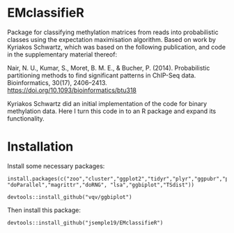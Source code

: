 # EMclassifieR
Package for classifying methylation matrices from reads into probabilistic classes using the expectation maximisation algorithm. Based on work by Kyriakos Schwartz, which was based on the following publication, and code in the supplementary material thereof:

Nair, N. U., Kumar, S., Moret, B. M. E., & Bucher, P. (2014). Probabilistic partitioning methods to find significant patterns in ChIP-Seq data. Bioinformatics, 30(17), 2406–2413. https://doi.org/10.1093/bioinformatics/btu318

Kyriakos Schwartz did an initial implementation of the code for binary methylation data. Here I turn this code in to an R package and expand its functionality.

# Installation
Install some necessary packages:
```
install.packages(c("zoo","cluster","ggplot2","tidyr","plyr","ggpubr","parallel","foreach", "doParallel","magrittr","doRNG", "lsa","ggbiplot","TSdist"))

devtools::install_github("vqv/ggbiplot")
```

Then install this package:
```
devtools::install_github("jsemple19/EMclassifieR")
```
